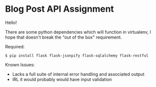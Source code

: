 # Blog Post API Assignment

Hello!

There are some python dependencies which will function in virtualenv, I hope that doesn't break the "out of the box" requirement. 

Required: 
```
$ pip install flask flask-jsonpify flask-sqlalchemy flask-restful
```

Known Issues:
 * Lacks a full suite of internal error handling and associated output
 * IRL it would probably would have input validation
